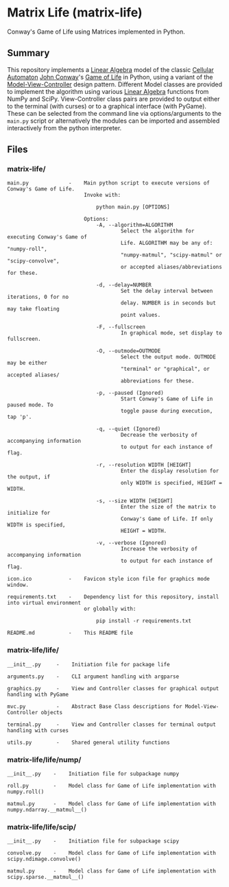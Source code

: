 # Matrix Life (matrix-life)
Conway's Game of Life using Matrices implemented in Python.

## Summary

This repository implements a [Linear Algebra](https://en.wikipedia.org/wiki/Linear_algebra) model of the classic [Cellular Automaton](https://en.wikipedia.org/wiki/Cellular_automaton) [John Conway](https://en.wikipedia.org/wiki/John_Horton_Conway)'s [Game of Life](https://en.wikipedia.org/wiki/Conway%27s_Game_of_Life) in Python, using a variant of the [Model-View-Controller](https://en.wikipedia.org/wiki/Model%E2%80%93view%E2%80%93controller) design pattern. Different Model classes are provided to implement the algorithm using various [Linear Algebra](https://en.wikipedia.org/wiki/Linear_algebra) functions from NumPy and SciPy. View-Controller class pairs are provided to output either to the terminal (with curses) or to a graphical interface (with PyGame). These can be selected from the command line via options/arguments to the `main.py` script or alternatively the modules can be imported and assembled interactively from the python interpreter.

## Files
### matrix-life/
    
    main.py             -    Main python script to execute versions of Conway's Game of Life. 
                             Invoke with:
                             
                                 python main.py [OPTIONS]
                             
                             Options:
                                 -A, --algorithm=ALGORITHM
                                         Select the algorithm for executing Conway's Game of
                                         Life. ALGORITHM may be any of: "numpy-roll",
                                         "numpy-matmul", "scipy-matmul" or "scipy-convolve",
                                         or accepted aliases/abbreviations for these.
                                 
                                 -d, --delay=NUMBER
                                         Set the delay interval between iterations, 0 for no
                                         delay. NUMBER is in seconds but may take floating
                                         point values.
                                 
                                 -F, --fullscreen
                                         In graphical mode, set display to fullscreen.

                                 -O, --outmode=OUTMODE
                                         Select the output mode. OUTMODE may be either
                                         "terminal" or "graphical", or accepted aliases/
                                         abbreviations for these.

                                 -p, --paused (Ignored)
                                         Start Conway's Game of Life in paused mode. To
                                         toggle pause during execution, tap 'p'.

                                 -q, --quiet (Ignored)
                                         Decrease the verbosity of accompanying information
                                         to output for each instance of flag.

                                 -r, --resolution WIDTH [HEIGHT]
                                         Enter the display resolution for the output, if
                                         only WIDTH is specified, HEIGHT = WIDTH.

                                 -s, --size WIDTH [HEIGHT]
                                         Enter the size of the matrix to initialize for
                                         Conway's Game of Life. If only WIDTH is specified,
                                         HEIGHT = WIDTH.

                                 -v, --verbose (Ignored)
                                         Increase the verbosity of accompanying information
                                         to output for each instance of flag.
    
    icon.ico            -    Favicon style icon file for graphics mode window.
    
    requirements.txt    -    Dependency list for this repository, install into virtual environment
                             or globally with:
                             
                                 pip install -r requirements.txt
    
    README.md           -    This README file

### matrix-life/life/
    
    __init__.py     -    Initiation file for package life
    
    arguments.py    -    CLI argument handling with argparse
    
    graphics.py     -    View and Controller classes for graphical output handling with PyGame

    mvc.py          -    Abstract Base Class descriptions for Model-View-Controller objects
    
    terminal.py     -    View and Controller classes for terminal output handling with curses

    utils.py        -    Shared general utility functions

### matrix-life/life/nump/
    
    __init__.py    -    Initiation file for subpackage numpy
    
    roll.py        -    Model class for Game of Life implementation with numpy.roll()
    
    matmul.py      -    Model class for Game of Life implementation with numpy.ndarray.__matmul__()

### matrix-life/life/scip/
    
    __init__.py    -    Initiation file for subpackage scipy
    
    convolve.py    -    Model class for Game of Life implementation with scipy.ndimage.convolve()
    
    matmul.py      -    Model class for Game of Life implementation with scipy.sparse.__matmul__()
